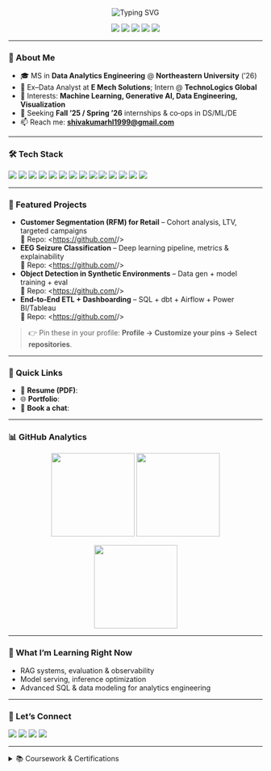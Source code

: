 <!--
README for a GitHub profile. 
1) Create a public repo named EXACTLY your username.
2) Add this README.md.
3) Replace all <placeholders>.
-->

<!-- Header / Hero -->
<p align="center">
  <img src="https://readme-typing-svg.demolab.com?font=Inter&size=28&pause=1200&color=36BCF7&center=true&vCenter=true&width=800&lines=Hi%2C+I'm+Shivakumar+Hassan+Lokesh+%F0%9F%91%8B;Data+Analytics+Engineering+%40+Northeastern+University;Data+Science+%7C+ML+%7C+AI+%7C+Data+Engineering" alt="Typing SVG" />
</p>

<p align="center">
  <a href="mailto:shivakumarhl1999@gmail.com"><img src="https://img.shields.io/badge/Email-shivakumarhl1999%40gmail.com-red?style=for-the-badge&logo=gmail" /></a>
  <a href="<your-linkedin-url>"><img src="https://img.shields.io/badge/LinkedIn-0A66C2?style=for-the-badge&logo=linkedin&logoColor=white" /></a>
  <a href="<your-portfolio-url>"><img src="https://img.shields.io/badge/Portfolio-000?style=for-the-badge&logo=vercel&logoColor=white" /></a>
  <a href="<your-kaggle-url>"><img src="https://img.shields.io/badge/Kaggle-20BEFF?style=for-the-badge&logo=kaggle&logoColor=white" /></a>
  <a href="https://github.com/<your-github-username>?tab=followers"><img src="https://img.shields.io/github/followers/<your-github-username>?label=GitHub%20Followers&style=for-the-badge" /></a>
</p>

---

### 👋 About Me
- 🎓 MS in **Data Analytics Engineering** @ **Northeastern University** (’26)  
- 💼 Ex–Data Analyst at **E Mech Solutions**; Intern @ **TechnoLogics Global**  
- 🧠 Interests: **Machine Learning, Generative AI, Data Engineering, Visualization**  
- 🚀 Seeking **Fall ’25 / Spring ’26** internships & co‑ops in DS/ML/DE  
- 📫 Reach me: **shivakumarhl1999@gmail.com**

---

### 🛠 Tech Stack
<p>
  <!-- Languages -->
  <img src="https://img.shields.io/badge/Python-3776AB?logo=python&logoColor=white&style=for-the-badge" />
  <img src="https://img.shields.io/badge/SQL-316192?logo=postgresql&logoColor=white&style=for-the-badge" />
  <img src="https://img.shields.io/badge/R-276DC3?logo=r&logoColor=white&style=for-the-badge" />
  <!-- ML/DS -->
  <img src="https://img.shields.io/badge/scikit--learn-F7931E?logo=scikitlearn&logoColor=white&style=for-the-badge" />
  <img src="https://img.shields.io/badge/TensorFlow-FF6F00?logo=tensorflow&logoColor=white&style=for-the-badge" />
  <img src="https://img.shields.io/badge/Keras-D00000?logo=keras&logoColor=white&style=for-the-badge" />
  <img src="https://img.shields.io/badge/PyTorch-EE4C2C?logo=pytorch&logoColor=white&style=for-the-badge" />
  <!-- Data -->
  <img src="https://img.shields.io/badge/Pandas-150458?logo=pandas&logoColor=white&style=for-the-badge" />
  <img src="https://img.shields.io/badge/NumPy-013243?logo=numpy&logoColor=white&style=for-the-badge" />
  <!-- Viz -->
  <img src="https://img.shields.io/badge/Power%20BI-F2C811?logo=powerbi&logoColor=000&style=for-the-badge" />
  <img src="https://img.shields.io/badge/Tableau-E97627?logo=tableau&logoColor=white&style=for-the-badge" />
  <!-- DE/Cloud -->
  <img src="https://img.shields.io/badge/Airflow-017CEE?logo=apacheairflow&logoColor=white&style=for-the-badge" />
  <img src="https://img.shields.io/badge/DBT-FF694B?logo=dbt&logoColor=white&style=for-the-badge" />
  <img src="https://img.shields.io/badge/Docker-2496ED?logo=docker&logoColor=white&style=for-the-badge" />
</p>

---

### 📌 Featured Projects
- **Customer Segmentation (RFM) for Retail** – Cohort analysis, LTV, targeted campaigns  
  🔗 Repo: <https://github.com/<your-github-username>/<repo-rfm>>
- **EEG Seizure Classification** – Deep learning pipeline, metrics & explainability  
  🔗 Repo: <https://github.com/<your-github-username>/<repo-eeg>>
- **Object Detection in Synthetic Environments** – Data gen + model training + eval  
  🔗 Repo: <https://github.com/<your-github-username>/<repo-objdet>>
- **End‑to‑End ETL + Dashboarding** – SQL + dbt + Airflow + Power BI/Tableau  
  🔗 Repo: <https://github.com/<your-github-username>/<repo-etl-dash>>

> 👉 Pin these in your profile: **Profile → Customize your pins → Select repositories**.

---

### 🧭 Quick Links
- 📄 **Resume (PDF)**: <add-public-link-or-drive-url>
- 🌐 **Portfolio**: <your-portfolio-url>
- 💬 **Book a chat**: <your-calendly-or-link>

---

### 📊 GitHub Analytics
<p align="center">
  <img src="https://github-readme-stats.vercel.app/api?username=<your-github-username>&show_icons=true&hide_title=true&rank_icon=percentile&theme=radical" height="165" />
  <img src="https://github-readme-streak-stats.herokuapp.com?user=<your-github-username>&theme=radical" height="165" />
</p>

<p align="center">
  <img src="https://github-readme-stats.vercel.app/api/top-langs/?username=<your-github-username>&layout=compact&langs_count=8&theme=radical" height="165" />
</p>

---

### 🧪 What I’m Learning Right Now
- RAG systems, evaluation & observability  
- Model serving, inference optimization  
- Advanced SQL & data modeling for analytics engineering

---

### 🤝 Let’s Connect
<p>
  <a href="<your-linkedin-url>"><img src="https://img.shields.io/badge/LinkedIn-Connect-0A66C2?style=for-the-badge&logo=linkedin&logoColor=white" /></a>
  <a href="mailto:shivakumarhl1999@gmail.com"><img src="https://img.shields.io/badge/Email-Contact-red?style=for-the-badge&logo=gmail&logoColor=white" /></a>
  <a href="<your-kaggle-url>"><img src="https://img.shields.io/badge/Kaggle-Profile-20BEFF?style=for-the-badge&logo=kaggle&logoColor=white" /></a>
  <a href="<your-twitter-x-url>"><img src="https://img.shields.io/badge/X_(Twitter)-000000?style=for-the-badge&logo=x&logoColor=white" /></a>
</p>

---

<details>
<summary>📚 Coursework & Certifications</summary>

- **Data Mini**

